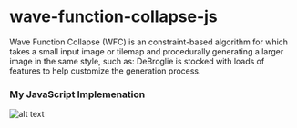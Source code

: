 # wave-function-collapse-js
Wave Function Collapse (WFC) is an constraint-based algorithm for which takes a small input image or tilemap and procedurally generating a larger image in the same style, such as: DeBroglie is stocked with loads of features to help customize the generation process.

<h3>My JavaScript Implemenation</h3>

![alt text](https://i.postimg.cc/Ss72WzZK/mapwfc.png)
